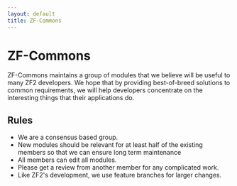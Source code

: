 ```yaml
---
layout: default
title: ZF-Commons
---
```



ZF-Commons
==========

ZF-Commons maintains a group of modules that we believe will be useful to many ZF2 developers. We hope that by providing best-of-breed solutions to common requirements, we will help developers concentrate on the interesting things that their applications do.


Rules
-----

 * We are a consensus based group.
 * New modules should be relevant for at least half of the existing members so that we can ensure long term maintenance
 * All members can edit all modules.
 * Please get a review from another member for any complicated work.
 * Like ZF2's development, we use feature branches for larger changes.
 
